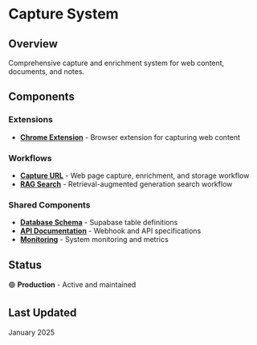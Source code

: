 # Capture System

## Overview
Comprehensive capture and enrichment system for web content, documents, and notes.

## Components

### Extensions
- **[Chrome Extension](./Extensions/Chrome/)** - Browser extension for capturing web content

### Workflows
- **[Capture URL](./Workflows/Capture/Capture_URL/)** - Web page capture, enrichment, and storage workflow
- **[RAG Search](./Workflows/Retrieval/RAG_Search/)** - Retrieval-augmented generation search workflow

### Shared Components
- **[Database Schema](./Shared_Components/Database_Schema/)** - Supabase table definitions
- **[API Documentation](./Shared_Components/API_Documentation/)** - Webhook and API specifications
- **[Monitoring](./Shared_Components/Monitoring/)** - System monitoring and metrics

## Status
🟢 **Production** - Active and maintained

## Last Updated
January 2025
